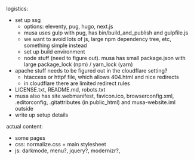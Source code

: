 
logistics:
- set up ssg
  - options: eleventy, pug, hugo, next.js 
  - musa uses gulp with pug, has bin/build_and_publish and gulpfile.js
  - we want to avoid lots of js, large npm dependency tree, etc, something simple instead
  - set up build environment
  - node stuff (need to figure out). musa has small package.json with large package_lock (npm) / yarn_lock (yarn)
- apache stuff needs to be figured out in the cloudflare setting?
  - htaccess or httpf file, which allows 404.html and nice redirects
  - in cloudflare there are limited redirect rules 
- LICENSE.txt, README.md, robots.txt
- musa also has site.webmanifest, favicon.ico, browserconfig.xml, .editorconfig, .gitattributes (in public_html) and musa-website.iml outside
- write up setup details

actual content:
  - some pages
  - css: normalize.css + main stylesheet
  - js: darkmode, menu?, jquery?, modernizr?, 
